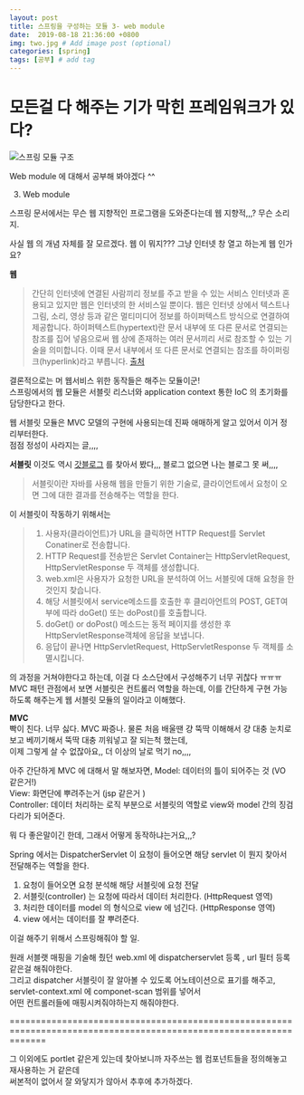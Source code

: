 ```yaml
---
layout: post
title: 스프링을 구성하는 모듈 3- web module
date:  2019-08-18 21:36:00 +0800
img: two.jpg # Add image post (optional)
categories: [spring]
tags: [공부] # add tag
---
```


# 모든걸 다 해주는 기가 막힌 프레임워크가 있다? 
![스프링 모듈 구조](http://yaejinha.github.io/assets/img/spring-overview.png)

Web module 에 대해서 공부해 봐야겠다 ^^ 

3. Web module 

스프링 문서에서는 무슨 웹 지향적인 프로그램을 도와준다는데 웹 지향적,,,? 무슨 소리지.   

사실 웹 의 개념 자체를 잘 모르겠다. 웹 이 뭐지??? 그냥 인터넷 창 열고 하는게 웹 인가요?   

**웹**  
> 간단히 인터넷에 연결된 사람끼리 정보를 주고 받을 수 있는 서비스
> 인터넷과 혼용되고 있지만 웹은 인터넷의 한 서비스일 뿐이다.
> 웹은 인터넷 상에서 텍스트나 그림, 소리, 영상 등과 같은 멀티미디어 정보를 하이퍼텍스트 방식으로 연결하여 제공합니다.
> 하이퍼텍스트(hypertext)란 문서 내부에 또 다른 문서로 연결되는 참조를 집어 넣음으로써 웹 상에 존재하는 여러 문서끼리 서로 참조할 수 있는 
> 기술을 의미합니다. 이때 문서 내부에서 또 다른 문서로 연결되는 참조를 하이퍼링크(hyperlink)라고 부릅니다.  [출처](http://tcpschool.com/webbasic/www)  


결론적으로는 머 웹서비스 위한 동작들은 해주는 모듈이군!  
스프링에서의 웹 모듈은 서블릿 리스너와 application context 통한 IoC 의 초기화를 담당한다고 한다.  

웹 서블릿 모듈은 MVC 모델의 구현에 사용되는데 진짜 애매하게 알고 있어서 이거 정리부터한다.   
점점 정성이 사라지는 글,,,,   


**서블릿**
이것도 역시 [갓블로그](https://mangkyu.tistory.com/14) 를 찾아서 봤다,,, 블로그 없으면 나는 블로그 못 써,,,,  

> 서블릿이란 자바를 사용해 웹을 만들기 위한 기술로, 클라이언트에서 요청이 오면 그에 대한 결과를 전송해주는 역할을 한다.  

이 서블릿이 작동하기 위해서는 

> 1) 사용자(클라이언트)가 URL을 클릭하면 HTTP Request를 Servlet Conatiner로 전송합니다.  
> 2) HTTP Request를 전송받은 Servlet Container는 HttpServletRequest, HttpServletResponse 두 객체를 생성합니다.  
> 3) web.xml은 사용자가 요청한 URL을 분석하여 어느 서블릿에 대해 요청을 한 것인지 찾습니다.   
> 4) 해당 서블릿에서 service메소드를 호출한 후 클리아언트의 POST, GET여부에 따라 doGet() 또는 doPost()를 호출합니다.   
> 5) doGet() or doPost() 메소드는 동적 페이지를 생성한 후 HttpServletResponse객체에 응답을 보냅니다.   
> 6) 응답이 끝나면 HttpServletRequest, HttpServletResponse 두 객체를 소멸시킵니다.   

의 과정을 거쳐야한다고 하는데, 이걸 다 소스단에서 구성해주기 너무 귀찮다 ㅠㅠㅠ  
MVC 패턴 관점에서 보면 서블릿은 컨트롤러 역할을 하는데, 이를 간단하게 구현 가능하도록 해주는게 웹 서블릿 모듈의 일이라고 이해했다.  

**MVC**   
빡이 친다. 너무 싫다. MVC 짜증나. 물론 처음 배울땐 걍 뚝딱 이해해서 걍 대충 눈치로 보고 베끼기해서 뚝딱 대충 끼워넣고 잘 되는척 했는데,  
이제 그렇게 살 수 없잖아요,, 더 이상의 날로 먹기 no,,,,   

아주 간단하게 MVC 에 대해서 말 해보자면, 
Model: 데이터의 틀이 되어주는 것 (VO 같은거!)  
View: 화면단에 뿌려주는거 (jsp 같은거 )     
Controller: 데이터 처리하는 로직 부분으로 서블릿의 역할로 view와 model 간의 징검다리가 되어준다.   

뭐 다 좋은말이긴 한데, 그래서 어떻게 동작하냐는거요,,,?  

Spring 에서는 DispatcherServlet  이 요청이 들어오면 해당 servlet 이 뭔지 찾아서 전달해주는 역할을 한다.  
1) 요청이 들어오면 요청 분석해 해당 서블릿에 요청 전달    
2) 서블릿(controller) 는 요청에 따라서 데이터 처리한다.  (HttpRequest 영역)  
3) 처리한 데이터를 model 의 형식으로 view 에 넘긴다.   (HttpResponse 영역)  
4) view 에서는 데이터를 잘 뿌려준다.  

이걸 해주기 위해서 스프링해줘야 할 일.  

원래 서블랫 매핑을 기술해 줬던 web.xml 에 dispatcherservlet 등록 ,  url 필터 등록 같은걸 해줘야한다.   
그리고 dispatcher 서블릿이 잘 알아볼 수 있도록 어노테이션으로 표기를 해주고, servlet-context.xml 에 componet-scan 범위를 넣어서  
어떤 컨트롤러들에 매핑시켜줘야하는지 해줘야한다.  

===================================================================================================================

그 이외에도 portlet 같은게 있는데 찾아보니까 자주쓰는 웹 컴포넌트들을 정의해놓고 재사용하는 거 같은데  
써본적이 없어서 잘 와닿지가 않아서 추후에 추가하겠다.  

